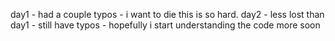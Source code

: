 day1
    - had a couple typos
    - i want to die this is so hard.
day2
    - less lost than day1
    - still have typos
    - hopefully i start understanding the code more soon